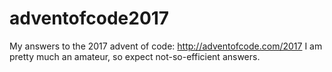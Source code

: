 # adventofcode2017
My answers to the 2017 advent of code: http://adventofcode.com/2017
I am pretty much an amateur, so expect not-so-efficient answers.
